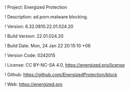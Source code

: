 ! Project: Energized Protection

! Description: ad.porn.malware blocking.

! Version: 6.32.0810.22.01.024.20

! Build Version: 22.01.024.20

! Build Date: Mon, 24 Jan 22 20:15:10 +06

! Version Code: 0242015

! License: CC BY-NC-SA 4.0, https://energized.pro/license

! Github: https://github.com/EnergizedProtection/block

! Web: https://energized.pro

